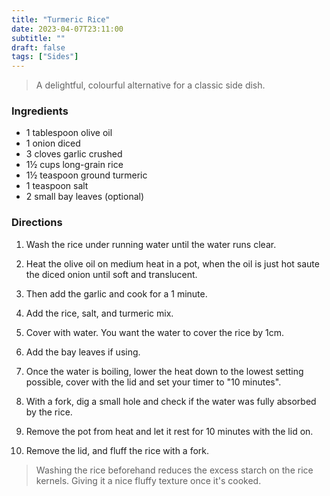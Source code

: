 ```yaml
---
title: "Turmeric Rice"
date: 2023-04-07T23:11:00
subtitle: ""
draft: false
tags: ["Sides"]
---
```


> A delightful, colourful alternative for a classic side dish.

### Ingredients

- 1 tablespoon olive oil
- 1 onion diced
- 3 cloves garlic crushed
- 1½ cups long-grain rice
- 1½ teaspoon ground turmeric
- 1 teaspoon salt
- 2 small bay leaves (optional)

### Directions

1. Wash the rice under running water until the water runs clear.

2. Heat the olive oil on medium heat in a pot, when the oil is just hot saute the diced onion until soft and translucent.

3. Then add the garlic and cook for a 1 minute.

3. Add the rice, salt, and turmeric mix.

4. Cover with water. You want the water to cover the rice by 1cm. 

5. Add the bay leaves if using.

6. Once the water is boiling, lower the heat down to the lowest setting possible, cover with the lid and set your timer to "10 minutes".

7. With a fork, dig a small hole and check if the water was fully absorbed by the rice.

8. Remove the pot from heat and let it rest for 10 minutes with the lid on.

9. Remove the lid, and fluff the rice with a fork.

> Washing the rice beforehand reduces the excess starch on the rice kernels. Giving it a nice fluffy texture once it's cooked.
